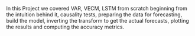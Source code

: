 In this Project we covered VAR, VECM, LSTM from scratch beginning from the intuition behind it,  causality tests, preparing the data for forecasting, build the model,  inverting the transform to get the actual forecasts, plotting the results and computing the accuracy metrics.
